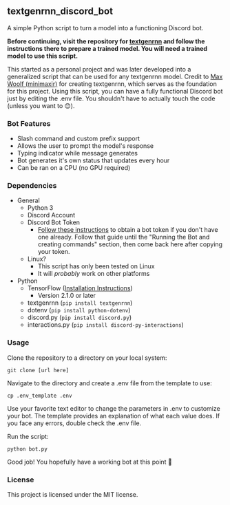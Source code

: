 ## textgenrnn_discord_bot
A simple Python script to turn a model into a functioning Discord bot.

**Before continuing, visit the repository for [textgenrnn](https://github.com/minimaxir/textgenrnn) and follow the instructions there to prepare a trained model. You will need a trained model to use this script.**

This started as a personal project and was later developed into a generalized script that can be used for any textgenrnn model. Credit to [Max Woolf (minimaxir)](https://github.com/minimaxir) for creating textgenrnn, which serves as the foundation for this project. Using this script, you can have a fully functional Discord bot just by editing the .env file. You shouldn't have to actually touch the code (unless you want to 😊).

### Bot Features
- Slash command and custom prefix support
- Allows the user to prompt the model's response
- Typing indicator while message generates
- Bot generates it's own status that updates every hour
- Can be ran on a CPU (no GPU required)

### Dependencies
- General
	- Python 3
	- Discord Account
	- Discord Bot Token
		- [Follow these instructions](https://discord-interactions.readthedocs.io/en/latest/quickstart.html) to obtain a bot token if you don't have one already. Follow that guide until the "Running the Bot and creating commands" section, then come back here after copying your token.
	- Linux?
		- This script has only been tested on Linux
		- It will *probably* work on other platforms
- Python
	- TensorFlow ([Installation Instructions](https://www.tensorflow.org/install))
		- Version 2.1.0 or later
	- textgenrnn (`pip install textgenrnn`)
	- dotenv (`pip install python-dotenv`)
	- discord.py (`pip install discord.py`)
	- interactions.py (`pip install discord-py-interactions`)

### Usage
Clone the repository to a directory on your local system:

`git clone [url here]`

Navigate to the directory and create a .env file from the template to use:

`cp .env_template .env`

Use your favorite text editor to change the parameters in .env to customize your bot. The template provides an explanation of what each value does. If you face any errors, double check the .env file.

Run the script:

`python bot.py`

Good job! You hopefully have a working bot at this point 🥳


### License
This project is licensed under the MIT license.
